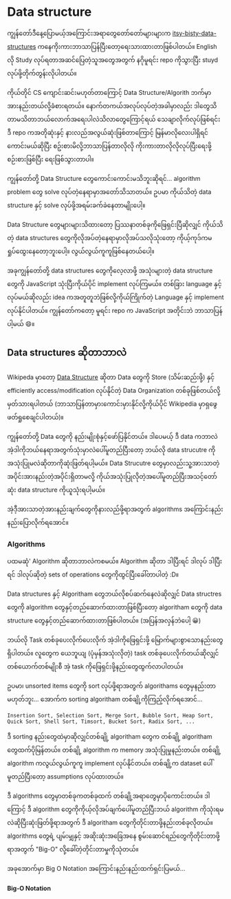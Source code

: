 # Data structure

ကျွန်တော်ဒီနေ့ပြောမယ့်အကြောင်းအရာတွေတော်တော်များများက [itsy-bisty-data-structures](https://github.com/jamiebuilds/itsy-bitsy-data-structures) ကနေကိုးကားဘာသာပြန်ပြီးတော့ရေးသားထားတာဖြစ်ပါတယ်။ English လို Study လုပ်ရတာအဆင်ပြေတဲ့သူအတွေအတွက် နဂိုမူရင်း repo ကိုသွားပြီး stuyd လုပ်ဖို့တိုက်တွန်းလိုပါတယ်။

ကိုယ်တိုင် CS ကျောင်းဆင်းမဟုတ်တာကြောင့် Data Structure/Algorith ဘက်မှာအားနည်းတယ်လို့ခံစားရတယ်။ နောက်တကယ်အလုပ်လုပ်တဲ့အခါမှာလည်း ဒါတွေသိတာမသိတာဘယ်လောက်အရေးပါလဲသိလာတွေကြောင့်ရယ် သေချာလိုက်လုပ်ဖြစ်ရင်း ဒီ repo ကအတိုဆုံးနှင့် နားလည်အလွယ်ဆုံးဖြစ်တာကြောင့် မြန်မာလိုလေးပါရှိရင်ကောင်းမယ်ဆိုပြီး စဥ်းစားမိလို့ဘာသာပြန်တာလိုလို ကိုးကားတာလိုလိုလုပ်ပြီးရေးဖို့စဉ်းစားဖြစ်ပြီး ရေးဖြစ်သွားတာပါ။

ကျွန်တော်တို့ Data Structure တွေကောင်းကောင်းမသိဘူးဆိုရင်...  algorithm problem တွေ solve လုပ်တဲ့နေရာမှာအတော်သိသာတယ်။ ဥပမာ ကိုယ်သိတဲ့ data structure နှင့် solve လုပ်ဖို့အရမ်းခက်ခဲနေတာမျိုးပေါ့။

Data Structure တွေများများသိထားတော့ ပြဿနာတစ်ခုကိုဖြေရှင်းပြီဆိုလျှင် ကိုယ်သိတဲ့ data structures တွေကိုလိုအပ်တဲ့နေရာမှာလိုအပ်သလိုသုံးတော့ ကိုယ့်ကုဒ်ကမရှုပ်ထွေးနေတော့ဘူးပေါ့။ လွယ်လွယ်ကူကူဖြစ်နေတယ်ပေါ့။ 

အခုကျွန်တော်တို့ data structures တွေကိုလေ့လာဖို့ အသုံးများတဲ့ data structure တွေကို JavaScript သုံးပြီးကိုယ်ပိုင် implement လုပ်ကြမယ်။ တစ်ခြား language နှင့်လုပ်မယ်ဆိုလည်း idea ကအတူတူဘဲဖြစ်လို့ကိုယ်ကြိုက်တဲ့ Language နှင့် implement လုပ်နိုင်ပါတယ်။ ကျွန်တော်ကတော့ မူရင်း repo က JavaScript အတိုင်းဘဲ ဘာသာပြန်ပါ့မယ် 😄။

## Data structures ဆိုတာဘာလဲ

Wikipeda မှာတော့ [Data Structure](https://en.wikipedia.org/wiki/Data_structure) ဆိုတာ Data တွေကို Store (သိမ်းဆည်းဖို့) နှင့် efficiently access/modification လုပ်နိုင်တဲ့ Data Organization တစ်ခုဖြစ်တယ်လို့မှတ်သားရပါတယ် (ဘာသာပြန်တာမှားကောင်းမှားနိုင်လို့ကိုယ်ပိုင် Wikipedia မှာရှဖွေဖတ်ရှုစေချင်ပါတယ်)။

ကျွန်တော်တို့ Data တွေကို နည်းမျိုးစုံနှင့်ဖော်ပြနိုင်တယ်။ ဒါပေမယ့် ဒီ data ကဘာလဲ အဲ့ဒါကိုဘယ်နေရာအတွက်သုံးမှာလဲပေါ်မူတည်ပြီးတော့ ဘယ်လို data strucutre ကိုအသုံးပြုမလဲဆိုတာကိုဆုံးဖြတ်ရပါ့မယ်။ Data Strucutre တွေမှာလည်းသူ့အားသာတဲ့အပိုင်းအားနည်းတဲ့အပိုင်းရှိတာမလို့ ကိုယ်အသုံးပြုလိုတဲ့အပေါ်မူတည်ပြီးအသင့်တော်ဆုံး data structure ကိုယူသုံးရပါ့မယ်။

အဲ့ဒီ့အားသာတဲ့အားနည်းချက်တွေကိုနားလည်ဖို့ရာအတွက် algorithms အကြောင်းနည်းနည်းပြောလိုက်ရအောင်။

### Algorithms

ပထမဆုံ' Algorithm ဆိုတာဘာလဲကစမယ်။ Algorithm ဆိုတာ ဒါပြီးရင် ဒါလုပ် ဒါပြီးရင် ဒါလုပ်ဆိုတဲ့ sets of operations တွေကိုထွင်ပြီးခေါ်တာပါတဲ့ :D။

Data structures နှင့် Algoritham တွေဘယ်လိုစပ်ဆက်နေလဲဆိုလျှင် Data structres တွေကို algorithm တွေနှင့်တည်ဆောက်ထားတာဖြစ်ပြီးတော့ algoritham တွေကို data structure တွေနှင့်တည်ဆောက်ထားတာဖြစ်ပါတယ်။ (အပြန်အလှန်ဘဲပေါ့ 😀)

ဘယ်လို Task တစ်ခုပေးလိုက်ပေးလိုက် အဲ့ဒါကိုဖြေရှင်းဖို့ မြောက်များစွာသောနည်းတွေရှိပါတယ်။ လူတွေက ယေဘူယျ (ပုံမှန်အသုံးလိုတဲ့) task တစ်ခုပေးလိုက်တယ်ဆိုလျှင် တစ်ယောက်တစ်မျိုးစီ အဲ့ task ကိုဖြေရှင်းဖို့နည်းတွေထွက်လာပါတယ်။

ဥပမာ၊ unsorted items တွေကို sort လုပ်ဖို့ရာအတွက် algorithams တွေမှနည်းတာမဟုတ်ဘူး... အောက်က sorting algoritham တစ်ချို့ကိုကြည့်လိုက်ရအောင်... 

    Insertion Sort, Selection Sort, Merge Sort, Bubble Sort, Heap Sort,
    Quick Sort, Shell Sort, Timsort, Bucket Sort, Radix Sort, ...

ဒီ sorting နည်းတွေထဲမှာဆိုလျှင်တစ်ချို့ algoritham တွေက တစ်ချို့ algoritham တွေထက်ပိုမြန်တယ်။ တစ်ချို့ algorithm က memory အသုံးပြုမှုနည်းတယ်။ တစ်ချို့ algorithm ကလွယ်လွယ်ကူကူ implement လုပ်နိုင်တယ်။ တစ်ချို့က dataset ပေါ်မူတည်ပြီးတော့ assumptions လုပ်ထားတယ်။

ဒီ algorithms တွေမှာတစ်ခုကတစ်ခုထက် တစ်ချို့အရာတွေမှာပိုကောင်းတယ်။ ဒါကြောင့် ဒီ algorithm တွေကိုကိုယ့်လိုအပ်ချက်ပေါ်မူတည်ပြီးဘယ် algorithm ကိုသုံးရမလဲဆိုပြီးဆုံးဖြတ်ဖို့ရာအတွက် ဒီ algoritham တွေကိုတိုင်းတာဖို့နည်းတစ်ခုလိုတယ်။ algorithms တွေရဲ့ ပျမ်းမျှနှင့် အဆိုးဆုံးအခြေအနေ စွမ်းဆောင်ရည်တွေကိုတိုင်းတာဖို့ရာအတွက် "Big-O" လို့ခေါ်တဲ့တိုင်းတာမှုကိုသုံတယ်။

အခုအောက်မှာ Big O Notation အကြောင်းနည်းနည်းထက်ရှင်းပြမယ်...

#### Big-O Notation
